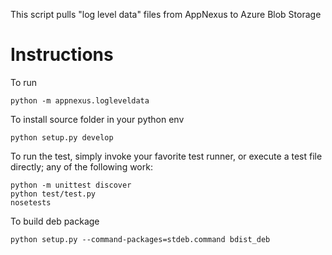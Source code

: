 
This script pulls "log level data" files from AppNexus to Azure Blob Storage

# Instructions

To run

    python -m appnexus.logleveldata 

To install source folder in your python env

    python setup.py develop

To run the test, simply invoke your favorite test runner, or execute a test file directly; any of the following work:

    python -m unittest discover
    python test/test.py
    nosetests
    
To build deb package
    
    python setup.py --command-packages=stdeb.command bdist_deb
